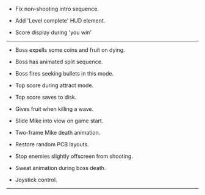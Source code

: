 
* Fix non-shooting intro sequence.

* Add 'Level complete' HUD element.
* Score display during 'you win'

-----------------------------------------------------

* Boss expells some coins and fruit on dying.
* Boss has animated split sequence.
* Boss fires seeking bullets in this mode.

* Top score during attract mode.
* Top score saves to disk.
* Gives fruit when killing a wave.
* Slide Mike into view on game start.

* Two-frame Mike death animation.
* Restore random PCB layouts.
* Stop enemies slightly offscreen from shooting.
* Sweat animation during boss death.
* Joystick control.

-----------------------------------------------------


